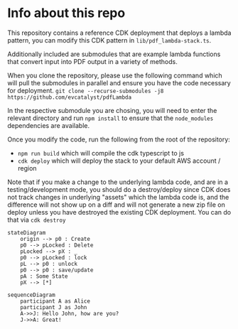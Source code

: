 # Info about this repo
This repository contains a reference CDK deployment that deploys a lambda pattern, you can modify this CDK pattern in `lib/pdf_lambda-stack.ts`.

Additionally included are submodules that are example lambda functions that convert input into PDF output in a variety of methods.

When you clone the repository, please use the following command which will pull the submodules in parallel and ensure you have the code necessary for deployment.
`git clone --recurse-submodules -j8 https://github.com/evcatalyst/pdfLambda`

In the respective submodule you are chosing, you will need to enter the relevant directory and run `npm install` to ensure that the `node_modules` dependencies are available.

Once you modify the code, run the following from the root of the repository:

 * `npm run build`  which will compile the cdk typescript to js
 * `cdk deploy` which will deploy the stack to your default AWS account / region

Note that if you make a change to the underlying lambda code, and are in a testing/development mode, you should do a destroy/deploy since CDK does not track changes in underlying "assets" which the lambda code is, and the difference will not show up on a diff and will not generate a new zip file on deploy unless you have destroyed the existing CDK deployment. You can do that via `cdk destroy`



```mermaid
stateDiagram
    origin --> p0 : Create
    p0 --> pLocked : Delete
    pLocked --> pX : _
    p0 --> pLocked : lock
    pL --> p0 : unlock
    p0 --> p0 : save/update
    pA : Some State
    pX --> [*]
```


```mermaid
sequenceDiagram
    participant A as Alice
    participant J as John
    A->>J: Hello John, how are you?
    J->>A: Great!

```
